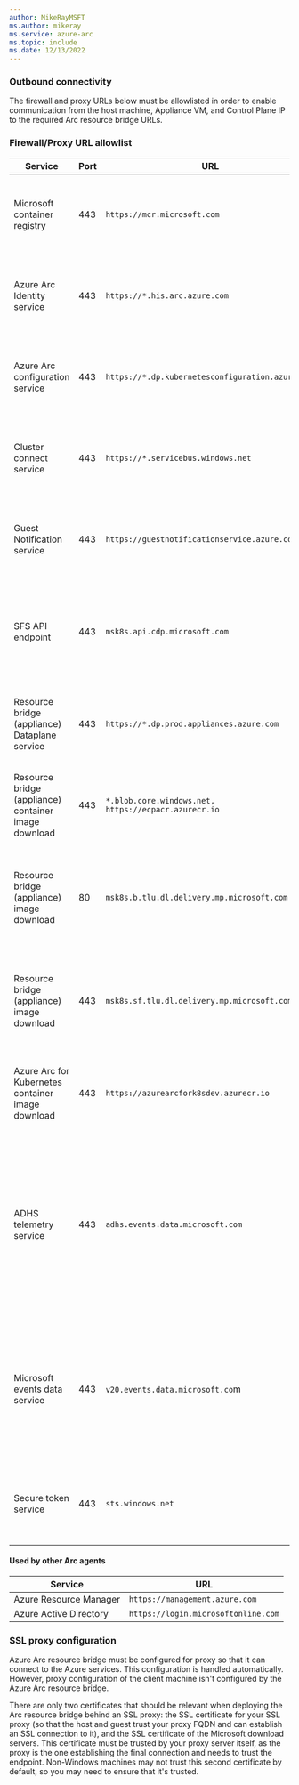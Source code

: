 ```yaml
---
author: MikeRayMSFT
ms.author: mikeray
ms.service: azure-arc
ms.topic: include
ms.date: 12/13/2022
---
```


### Outbound connectivity

The firewall and proxy URLs below must be allowlisted in order to enable communication from the host machine, Appliance VM, and Control Plane IP to the required Arc resource bridge URLs.

### Firewall/Proxy URL allowlist

|**Service**|**Port**|**URL**|**Direction**|**Notes**|
|--|--|--|--|--|
|Microsoft container registry | 443 | `https://mcr.microsoft.com`| Appliance VM IP and Control Plane IP need outbound connection. | Required to pull container images for installation. |  
|Azure Arc Identity service | 443 | `https://*.his.arc.azure.com` | Appliance VM IP and Control Plane IP need outbound connection. | Manages identity and access control for Azure resources |  
|Azure Arc configuration service | 443 | `https://*.dp.kubernetesconfiguration.azure.com`| Appliance VM IP and Control Plane IP need outbound connection. | Used for Kubernetes cluster configuration.|
|Cluster connect service | 443 | `https://*.servicebus.windows.net` | Appliance VM IP and Control Plane IP need outbound connection. | Provides cloud-enabled communication to connect on-premises resources with the cloud. |
|Guest Notification service| 443 | `https://guestnotificationservice.azure.com`| Appliance VM IP and Control Plane IP need outbound connection. | Used to connect on-premises resources to Azure.|
|SFS API endpoint | 443 | `msk8s.api.cdp.microsoft.com` | Deployment machine,  Appliance VM IP and Control Plane IP need outbound connection. | Used when downloading product catalog, product bits, and OS images from SFS. |
|Resource bridge (appliance) Dataplane service| 443 | `https://*.dp.prod.appliances.azure.com`| Appliance VM IP and Control Plane IP need outbound connection. | Communicate with resource provider in Azure.|
|Resource bridge (appliance) container image download| 443 | `*.blob.core.windows.net, https://ecpacr.azurecr.io`| Appliance VM IP and Control Plane IP need outbound connection. | Required to pull container images. |
|Resource bridge (appliance) image download| 80 | `msk8s.b.tlu.dl.delivery.mp.microsoft.com`| Deployment machine,  Appliance VM IP and Control Plane IP need outbound connection. |  Download the Arc Resource Bridge OS images.  |
|Resource bridge (appliance) image download| 443 | `msk8s.sf.tlu.dl.delivery.mp.microsoft.com`| Deployment machine,  Appliance VM IP and Control Plane IP need outbound connection. |  Download the Arc Resource Bridge OS images.  |
|Azure Arc for Kubernetes container image download| 443 | `https://azurearcfork8sdev.azurecr.io`|  Appliance VM IP and Control Plane IP need outbound connection. | Required to pull container images. |
|ADHS telemetry service | 443 | `adhs.events.data.microsoft.com`| Appliance VM IP and Control Plane IP need outbound connection. | Runs inside the appliance/mariner OS. Used periodically to send Microsoft required diagnostic data from control plane nodes. Used when telemetry is coming off Mariner, which would mean any Kubernetes control plane. |
|Microsoft events data service | 443 |`v20.events.data.microsoft.co`m| Appliance VM IP and Control Plane IP need outbound connection. | Used periodically to send Microsoft required diagnostic data from the Azure Stack HCI or Windows Server host. Used when telemetry is coming off Windows like Windows Server or HCI. |
|Secure token service | 443 |`sts.windows.net`| Appliance VM IP and Control Plane IP need outbound connection. | Used for custom locations. |

#### Used by other Arc agents

|**Service**|**URL**|
|--|--|
|Azure Resource Manager| `https://management.azure.com`|
|Azure Active Directory| `https://login.microsoftonline.com`|

### SSL proxy configuration

Azure Arc resource bridge must be configured for proxy so that it can connect to the Azure services. This configuration is handled automatically. However, proxy configuration of the client machine isn't configured by the Azure Arc resource bridge.

There are only two certificates that should be relevant when deploying the Arc resource bridge behind an SSL proxy: the SSL certificate for your SSL proxy (so that the host and guest trust your proxy FQDN and can establish an SSL connection to it), and the SSL certificate of the Microsoft download servers. This certificate must be trusted by your proxy server itself, as the proxy is the one establishing the final connection and needs to trust the endpoint. Non-Windows machines may not trust this second certificate by default, so you may need to ensure that it's trusted.

